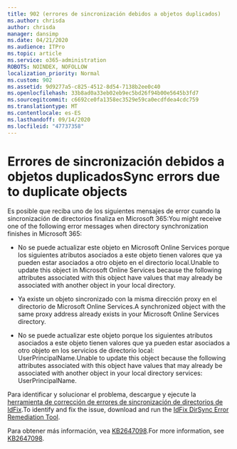 ```yaml
---
title: 902 (errores de sincronización debidos a objetos duplicados)
ms.author: chrisda
author: chrisda
manager: dansimp
ms.date: 04/21/2020
ms.audience: ITPro
ms.topic: article
ms.service: o365-administration
ROBOTS: NOINDEX, NOFOLLOW
localization_priority: Normal
ms.custom: 902
ms.assetid: 9d9277a5-c825-4512-8d54-7138b2ee0c40
ms.openlocfilehash: 33b8ad0a33eb02eb9ec5bd26f94b00e5645b3fd7
ms.sourcegitcommit: c6692ce0fa1358ec3529e59ca0ecdfdea4cdc759
ms.translationtype: MT
ms.contentlocale: es-ES
ms.lasthandoff: 09/14/2020
ms.locfileid: "47737358"
---
```

# <a name="sync-errors-due-to-duplicate-objects"></a><span data-ttu-id="2af30-102">Errores de sincronización debidos a objetos duplicados</span><span class="sxs-lookup"><span data-stu-id="2af30-102">Sync errors due to duplicate objects</span></span>

<span data-ttu-id="2af30-103">Es posible que reciba uno de los siguientes mensajes de error cuando la sincronización de directorios finaliza en Microsoft 365:</span><span class="sxs-lookup"><span data-stu-id="2af30-103">You might receive one of the following error messages when directory synchronization finishes in Microsoft 365:</span></span>

- <span data-ttu-id="2af30-104">No se puede actualizar este objeto en Microsoft Online Services porque los siguientes atributos asociados a este objeto tienen valores que ya pueden estar asociados a otro objeto en el directorio local.</span><span class="sxs-lookup"><span data-stu-id="2af30-104">Unable to update this object in Microsoft Online Services because the following attributes associated with this object have values that may already be associated with another object in your local directory.</span></span>

- <span data-ttu-id="2af30-105">Ya existe un objeto sincronizado con la misma dirección proxy en el directorio de Microsoft Online Services.</span><span class="sxs-lookup"><span data-stu-id="2af30-105">A synchronized object with the same proxy address already exists in your Microsoft Online Services directory.</span></span>

- <span data-ttu-id="2af30-106">No se puede actualizar este objeto porque los siguientes atributos asociados a este objeto tienen valores que ya pueden estar asociados a otro objeto en los servicios de directorio local: UserPrincipalName.</span><span class="sxs-lookup"><span data-stu-id="2af30-106">Unable to update this object because the following attributes associated with this object have values that may already be associated with another object in your local directory services: UserPrincipalName.</span></span>

<span data-ttu-id="2af30-107">Para identificar y solucionar el problema, descargue y ejecute la [herramienta de corrección de errores de sincronización de directorios de IdFix](https://www.microsoft.com/download/details.aspx?id=36832).</span><span class="sxs-lookup"><span data-stu-id="2af30-107">To identify and fix the issue, download and run the [IdFix DirSync Error Remediation Tool](https://www.microsoft.com/download/details.aspx?id=36832).</span></span>

<span data-ttu-id="2af30-108">Para obtener más información, vea [KB2647098](https://support.microsoft.com/help/2647098/duplicate-or-invalid-attributes-prevent-directory-synchronization-in-o).</span><span class="sxs-lookup"><span data-stu-id="2af30-108">For more information, see [KB2647098](https://support.microsoft.com/help/2647098/duplicate-or-invalid-attributes-prevent-directory-synchronization-in-o).</span></span>
